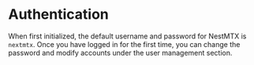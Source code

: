 # Authentication

<script setup>
import { useData } from 'vitepress'
import { computed } from 'vue'

const { isDark } = useData()
const src = computed(() => isDark.value ? '/screenshots/authentication-dark.png' : '/screenshots/authentication-light.png')
</script>

When first initialized, the default username and password for NestMTX is `nextmtx`. Once you have logged in for the first time, you can change the password and modify accounts under the user management section.

<img :src="src" />
